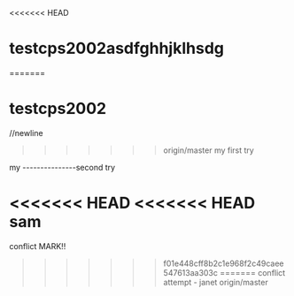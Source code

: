 <<<<<<< HEAD
# testcps2002asdfghhjklhsdg

=======
# testcps2002
//newline
>>>>>>> origin/master
my first try

my ---------------second try

<<<<<<< HEAD
<<<<<<< HEAD
sam 
=======
conflict MARK!!
>>>>>>> f01e448cff8b2c1e968f2c49caee547613aa303c
=======
conflict attempt - janet 
>>>>>>> origin/master
